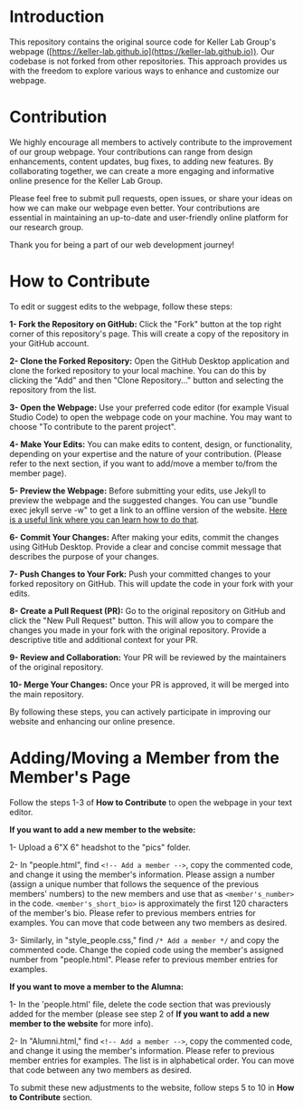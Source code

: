 
# Introduction

This repository contains the original source code for Keller Lab Group's webpage ([https://keller-lab.github.io](https://keller-lab.github.io)). Our codebase is not forked from other repositories. This approach provides us with the freedom to explore various ways to enhance and customize our webpage.

# Contribution

We highly encourage all members to actively contribute to the improvement of our group webpage. Your contributions can range from design enhancements, content updates, bug fixes, to adding new features. By collaborating together, we can create a more engaging and informative online presence for the Keller Lab Group.

Please feel free to submit pull requests, open issues, or share your ideas on how we can make our webpage even better. Your contributions are essential in maintaining an up-to-date and user-friendly online platform for our research group.

Thank you for being a part of our web development journey!

# How to Contribute

To edit or suggest edits to the webpage, follow these steps:

**1- Fork the Repository on GitHub:** Click the "Fork" button at the top right corner of this repository's page. This will create a copy of the repository in your GitHub account.

**2- Clone the Forked Repository:** Open the GitHub Desktop application and clone the forked repository to your local machine. You can do this by clicking the "Add" and then "Clone Repository..." button and selecting the repository from the list.

**3- Open the Webpage:** Use your preferred code editor (for example Visual Studio Code) to open the webpage code on your machine. You may want to choose "To contribute to the parent project".

**4- Make Your Edits:** You can make edits to content, design, or functionality, depending on your expertise and the nature of your contribution. (Please refer to the next section, if you want to add/move a member to/from the member page).

**5- Preview the Webpage:** Before submitting your edits, use Jekyll to preview the webpage and the suggested changes. You can use "bundle exec jekyll serve -w" to get a link to an offline version of the website. [Here is a useful link where you can learn how to do that](https://www.youtube.com/watch?v=EdFdxfIuEZk).

**6- Commit Your Changes:** After making your edits, commit the changes using GitHub Desktop. Provide a clear and concise commit message that describes the purpose of your changes.

**7- Push Changes to Your Fork:** Push your committed changes to your forked repository on GitHub. This will update the code in your fork with your edits.

**8- Create a Pull Request (PR):** Go to the original repository on GitHub and click the "New Pull Request" button. This will allow you to compare the changes you made in your fork with the original repository. Provide a descriptive title and additional context for your PR.

**9- Review and Collaboration:** Your PR will be reviewed by the maintainers of the original repository. 

**10- Merge Your Changes:** Once your PR is approved, it will be merged into the main repository. 

By following these steps, you can actively participate in improving our website and enhancing our online presence.



# Adding/Moving a Member from the Member's Page

Follow the steps 1-3 of **How to Contribute** to open the webpage in your text editor.

**If you want to add a new member to the website:**

1- Upload a 6"X 6" headshot to the "pics" folder.

2- In "people.html", find `<!-- Add a member -->`, copy the commented code, and change it using the member's information. Please assign a number (assign a unique number that follows the sequence of the previous members' numbers) to the new members and use that as `<member's_number>` in the code. `<member's_short_bio>` is approximately the first 120 characters of the member's bio. Please refer to previous members entries for examples. You can move that code between any two members as desired.

3- Similarly, in "style_people.css," find `/* Add a member */` and copy the commented code. Change the copied code using the member's assigned number from "people.html". Please refer to previous member entries for examples.

**If you want to move a member to the Alumna:**

1- In the 'people.html' file, delete the code section that was previously added for the member (please see step 2 of **If you want to add a new member to the website** for more info).

2- In "Alumni.html," find `<!-- Add a member -->`, copy the commented code, and change it using the member's information. Please refer to previous member entries for examples. The list is in alphabetical order. You can move that code between any two members as desired.

To submit these new adjustments to the website, follow steps 5 to 10 in **How to Contribute** section.